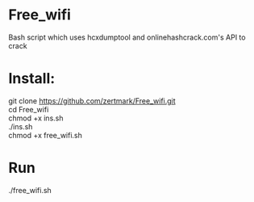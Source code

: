 # Free_wifi
Bash script which uses hcxdumptool and onlinehashcrack.com's API to crack                    
# Install:                          
git clone https://github.com/zertmark/Free_wifi.git                      
cd Free_wifi                        
chmod +x ins.sh                       
./ins.sh                           
chmod +x free_wifi.sh                        
# Run                      
./free_wifi.sh                         

